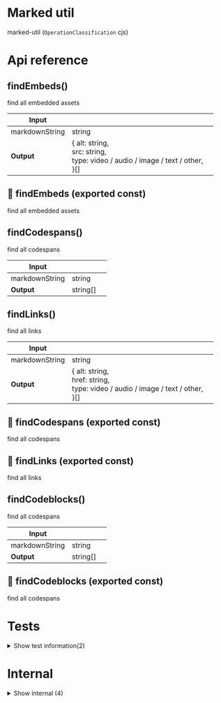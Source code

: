 # Marked util

marked-util (`OperationClassification` cjs)



# Api reference

## findEmbeds()

find all embedded assets


| Input      |    |    |
| ---------- | -- | -- |
| markdownString | string |  |
| **Output** | { alt: string, <br />src: string, <br />type: video / audio / image / text / other, <br /> }[]   |    |



## 📄 findEmbeds (exported const)

find all embedded assets


## findCodespans()

find all codespans


| Input      |    |    |
| ---------- | -- | -- |
| markdownString | string |  |
| **Output** | string[]   |    |



## findLinks()

find all links


| Input      |    |    |
| ---------- | -- | -- |
| markdownString | string |  |
| **Output** | { alt: string, <br />href: string, <br />type: video / audio / image / text / other, <br /> }[]   |    |



## 📄 findCodespans (exported const)

find all codespans


## 📄 findLinks (exported const)

find all links


## findCodeblocks()

find all codespans


| Input      |    |    |
| ---------- | -- | -- |
| markdownString | string |  |
| **Output** | string[]   |    |



## 📄 findCodeblocks (exported const)

find all codespans

# Tests

<details><summary>Show test information(2)</summary>
    
  # findEmbedsTest()




| Input      |    |    |
| ---------- | -- | -- |
| - | | |
| **Output** |    |    |



## 📄 findEmbedsTest (unexported const)

  </details>

# Internal

<details><summary>Show internal (4)</summary>
    
  # flattenMarkdownString()

find all items that match a token, recursively in all nested things


| Input      |    |    |
| ---------- | -- | -- |
| - | | |
| **Output** | {  }[]   |    |



## flattenMarkedTokenRecursive()

Recursively flatten a marked token and return something if a find function is met


| Input      |    |    |
| ---------- | -- | -- |
| - | | |
| **Output** | {  }[]   |    |



## 📄 flattenMarkdownString (exported const)

find all items that match a token, recursively in all nested things


## 📄 flattenMarkedTokenRecursive (exported const)

Recursively flatten a marked token and return something if a find function is met
  </details>

